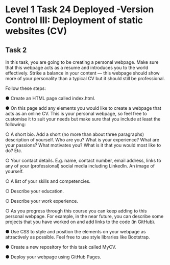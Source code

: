 # Level 1 Task 24 Deployed -Version Control III: Deployment of static websites (CV)

## Task 2

In this task, you are going to be creating a personal webpage. Make sure that this webpage acts as a resume and introduces you to the world effectively. Strike a balance in your content — this webpage should show more of your personality than a typical CV but it should still be professional.

Follow these steps:

● Create an HTML page called index.html.

● On this page add any elements you would like to create a webpage that acts as an online CV. This is your personal webpage, so feel free to customise it to suit your needs but make sure that you include at least the following:

○ A short bio. Add a short (no more than about three paragraphs) description of yourself. Who are you? What is your experience? What are your passions? What motivates you? What is it that you would most like to do? Etc.

○ Your contact details. E.g. name, contact number, email address, links to any of your (professional) social media including LinkedIn. An image of yourself.

○ A list of your skills and competencies.

○ Describe your education.

○ Describe your work experience.

○ As you progress through this course you can keep adding to this personal webpage. For example, in the near future, you can describe some projects that you have worked on and add links to the code (in GitHub).

● Use CSS to style and position the elements on your webpage as attractively as possible. Feel free to use style libraries like Bootstrap.

● Create a new repository for this task called MyCV.

● Deploy your webpage using GitHub Pages.